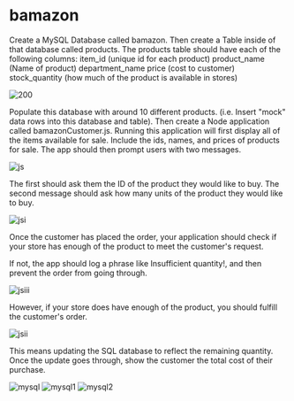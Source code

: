 # bamazon

Create a MySQL Database called bamazon.
Then create a Table inside of that database called products.
The products table should have each of the following columns:
item_id (unique id for each product)
product_name (Name of product)
department_name
price (cost to customer)
stock_quantity (how much of the product is available in stores)

![200](https://user-images.githubusercontent.com/40820349/47476997-d5d13c00-d7d7-11e8-8235-ea346e262f5e.JPG)


Populate this database with around 10 different products. (i.e. Insert "mock" data rows into this database and table).
Then create a Node application called bamazonCustomer.js. Running this application will first display all of the items available for sale. Include the ids, names, and prices of products for sale.
The app should then prompt users with two messages.

![js](https://user-images.githubusercontent.com/40820349/47477084-5b54ec00-d7d8-11e8-85cc-805d8a200bc3.JPG)

The first should ask them the ID of the product they would like to buy.
The second message should ask how many units of the product they would like to buy.

![jsi](https://user-images.githubusercontent.com/40820349/47477166-b1299400-d7d8-11e8-812b-c5ca8d198241.JPG)

Once the customer has placed the order, your application should check if your store has enough of the product to meet the customer's request.


If not, the app should log a phrase like Insufficient quantity!, and then prevent the order from going through.

![jsiii](https://user-images.githubusercontent.com/40820349/47477263-2dbc7280-d7d9-11e8-94cd-cd8c6a362297.JPG)

However, if your store does have enough of the product, you should fulfill the customer's order.

![jsii](https://user-images.githubusercontent.com/40820349/47477217-f64dc600-d7d8-11e8-9064-fb15f5db960f.JPG)

This means updating the SQL database to reflect the remaining quantity.
Once the update goes through, show the customer the total cost of their purchase.

![mysql](https://user-images.githubusercontent.com/40820349/47477430-0dd97e80-d7da-11e8-9e01-9873b88fc474.JPG)
![mysql1](https://user-images.githubusercontent.com/40820349/47477437-1af66d80-d7da-11e8-80e5-72b6c1b3d737.JPG)
![mysql2](https://user-images.githubusercontent.com/40820349/47477453-2b0e4d00-d7da-11e8-804b-9eeb66a2bb1c.JPG)
